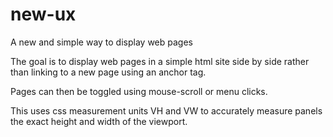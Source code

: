 # new-ux
A new and simple way to display web pages

The goal is to display web pages in a simple html site side by side rather than linking to a new page using an anchor tag.

Pages can then be toggled using mouse-scroll or menu clicks.

This uses css measurement units VH and VW to accurately measure panels the exact height and width of the viewport.


